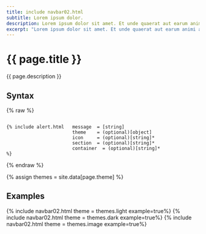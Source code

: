 ```yaml
---
title: include navbar02.html
subtitle: Lorem ipsum dolor.
description: Lorem ipsum dolor sit amet. Et unde quaerat aut earum animi aut explicabo saepe qui quibusdam accusamus ut velit asperiores vel natus temporibus. Qui sapiente saepe qui totam saepe est suscipit quia vel error provident cum omnis eius aut galisum rem nulla dolor? Qui internos voluptas est nulla odit est temporibus expedita eos quidem cumque. Ea voluptates eligendi quo rerum libero et molestiae harum vel fugit magni et cupiditate optio At quia consequuntur ut exercitationem laboriosam. Cum blanditiis voluptatibus At amet sunt At quia deleniti id quibusdam neque ut odio placeat.
excerpt: "Lorem ipsum dolor sit amet. Et unde quaerat aut earum animi aut explicabo saepe qui quibusdam accusamus ut velit asperiores vel natus temporibus."
---
```


# {{ page.title }}

{{ page.description }}

## Syntax
{% raw %}
```

{% include alert.html   message  = [string]
                        theme    = (optional)[object]
                        icon     = (optional)[string]*
                        section  = (optional)[string]*
                        container  = (optional)[string]*
%}

```
{% endraw %}

{% assign themes = site.data[page.theme] %}

## Examples


{% include navbar02.html   theme = themes.light example=true%}
{% include navbar02.html   theme = themes.dark  example=true%}
{% include navbar02.html   theme = themes.image  example=true%}
